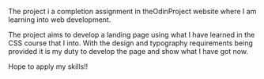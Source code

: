 The project i a completion assignment in theOdinProject website where I am
learning into web development.

The project aims to develop a landing page using what I have learned in the
CSS course that I into. With the design and typography requirements being provided
it is my duty to develop the page and show what I have got now.

Hope to apply my skills!!

